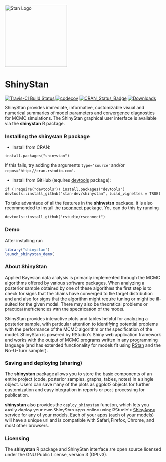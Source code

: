 <a href="http://mc-stan.org">
<img src="https://raw.githubusercontent.com/stan-dev/logos/master/logo.png" width=200 alt="Stan Logo"/>
</a>

# ShinyStan

[![Travis-CI Build Status](https://travis-ci.org/stan-dev/shinystan.svg?branch=develop)](https://travis-ci.org/stan-dev/shinystan)
[![codecov](https://codecov.io/gh/stan-dev/shinystan/branch/develop/graph/badge.svg)](https://codecov.io/gh/stan-dev/shinystan)
[![CRAN_Status_Badge](http://www.r-pkg.org/badges/version/shinystan?color=blue)](http://cran.r-project.org/web/packages/shinystan)
[![Downloads](http://cranlogs.r-pkg.org/badges/grand-total/shinystan?color=blue)](http://cran.rstudio.com/package=shinystan)

ShinyStan provides immediate, informative, customizable visual and 
numerical summaries of model parameters and convergence diagnostics for 
MCMC simulations. The ShinyStan graphical user interface is available 
via the **shinystan** R package.

### Installing the shinystan R package
* Install from CRAN:

```{r}
install.packages("shinystan")
```
    
If this fails, try adding the arguments `type='source'` and/or `repos='http://cran.rstudio.com'`.
    
* Install from GitHub (requires [devtools](https://github.com/hadley/devtools) package):

```{r}
if (!require("devtools")) install.packages("devtools")
devtools::install_github("stan-dev/shinystan", build_vignettes = TRUE)
```
    
To take advantage of all the features in the **shinystan** package, it is also 
recommended to install the [rsconnect](https://github.com/rstudio/rsconnect) 
package. You can do this by running

```{r}
devtools::install_github("rstudio/rsconnect")
```

### Demo

After installing run 

```r
library("shinystan")
launch_shinystan_demo()
``` 

### About ShinyStan

Applied Bayesian data analysis is primarily implemented through the MCMC 
algorithms offered by various software packages. When analyzing a posterior sample 
obtained by one of these algorithms the first step is to check for signs that 
the chains have converged to the target distribution and and also for signs that 
the algorithm might require tuning or might be ill-suited for the given model. 
There may also be theoretical problems or practical inefficiencies with the 
specification of the model. 

ShinyStan provides interactive plots and tables helpful for analyzing a 
posterior sample, with particular attention to identifying potential problems
with the performance of the MCMC algorithm or the specification of the model. 
ShinyStan is powered by RStudio's Shiny web application framework and works with 
the output of MCMC programs written in any programming language (and has extended 
functionality for models fit using [RStan](http://mc-stan.org/interfaces/rstan.html) 
and the No-U-Turn sampler). 

### Saving and deploying (sharing)

The **shinystan** package allows you to store the basic components of an entire 
project (code, posterior samples, graphs, tables, notes) in a single object. 
Users can save many of the plots as ggplot2 objects for further customization 
and easy integration in reports or post-processing for publication.

**shinystan** also provides the `deploy_shinystan` function, 
which lets you easily deploy your own ShinyStan apps online using RStudio's 
[ShinyApps](https://www.shinyapps.io) service for any of 
your models. Each of your apps (each of your models) will have a unique url
and is compatible with Safari, Firefox, Chrome, and most other browsers.

### Licensing

The **shinystan** R package and ShinyStan interface are open source licensed under 
the GNU Public License, version 3 (GPLv3).
